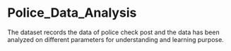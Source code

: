 # Police_Data_Analysis
The dataset records the data of police check post and the data has been analyzed on different parameters for understanding and learning purpose.
